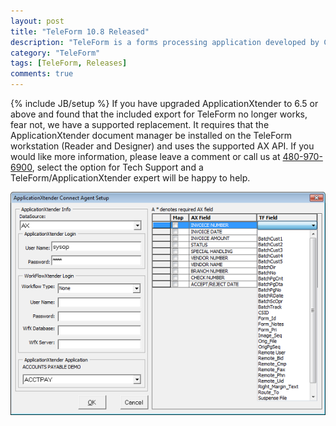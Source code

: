 ```yaml
---
layout: post
title: "TeleForm 10.8 Released"
description: "TeleForm is a forms processing application developed by Cardiff Software, an HP company"
category: "TeleForm"
tags: [TeleForm, Releases]
comments: true
---
```

{% include JB/setup %}
If you have upgraded ApplicationXtender to 6.5 or above and found that the included export for TeleForm no longer works, fear not, we have a supported replacement. It requires that the ApplicationXtender document manager be installed on the TeleForm workstation (Reader and Designer) and uses the supported AX API. If you would like more information, please leave a comment or call us at <a href="tel:+14809706900">480-970-6900</a>, select the option for Tech Support and a TeleForm/ApplicationXtender expert will be happy to help.

![Agent screen shot](../img/ax_connect_agent.png)